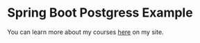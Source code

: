 # Spring Boot Postgress Example

You can learn more about my courses [here](http://courses.springframework.guru/courses/) on my site.